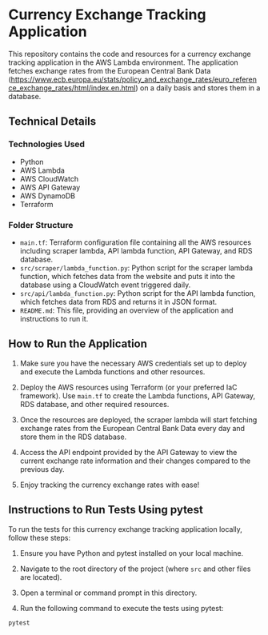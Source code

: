 # Currency Exchange Tracking Application

This repository contains the code and resources for a currency exchange tracking application in the AWS Lambda environment. The application fetches exchange rates from the European Central Bank Data (https://www.ecb.europa.eu/stats/policy_and_exchange_rates/euro_reference_exchange_rates/html/index.en.html) on a daily basis and stores them in a database.

## Technical Details

### Technologies Used
- Python
- AWS Lambda
- AWS CloudWatch
- AWS API Gateway
- AWS DynamoDB
- Terraform

### Folder Structure
- `main.tf`: Terraform configuration file containing all the AWS resources including scraper lambda, API lambda function, API Gateway, and RDS database.
- `src/scraper/lambda_function.py`: Python script for the scraper lambda function, which fetches data from the website and puts it into the database using a CloudWatch event triggered daily.
- `src/api/lambda_function.py`: Python script for the API lambda function, which fetches data from RDS and returns it in JSON format.
- `README.md`: This file, providing an overview of the application and instructions to run it.

## How to Run the Application

1. Make sure you have the necessary AWS credentials set up to deploy and execute the Lambda functions and other resources.

2. Deploy the AWS resources using Terraform (or your preferred IaC framework). Use `main.tf` to create the Lambda functions, API Gateway, RDS database, and other required resources.

3. Once the resources are deployed, the scraper lambda will start fetching exchange rates from the European Central Bank Data every day and store them in the RDS database.

4. Access the API endpoint provided by the API Gateway to view the current exchange rate information and their changes compared to the previous day.

5. Enjoy tracking the currency exchange rates with ease!

## Instructions to Run Tests Using pytest

To run the tests for this currency exchange tracking application locally, follow these steps:

1. Ensure you have Python and pytest installed on your local machine.

2. Navigate to the root directory of the project (where `src` and other files are located).

3. Open a terminal or command prompt in this directory.

4. Run the following command to execute the tests using pytest:
```bash
pytest
